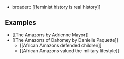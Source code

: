 - broader:: [[feminist history is real history]]

## Examples

- [[The Amazons by Adrienne Mayor]]
- [[The Amazons of Dahomey by Danielle Paquette]]
	* [[African Amazons defended children]]
	* [[African Amazons valued the military lifestyle]]
